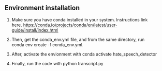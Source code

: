 ## Environment installation
1. Make sure you have conda installed in your system. Instructions link here.
https://conda.io/projects/conda/en/latest/user-guide/install/index.html

2. Then, get the conda_env.yml file, and from the same directory, run conda env create -f conda_env.yml.

3. After, activate the envionment with conda activate hate_speech_detector

4. Finally, run the code with python transcript.py 